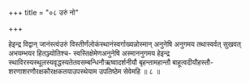 +++
title = "०८ उरुं नो"

+++

हेइन्द्र विद्वान् जानंस्त्वंउरुं विस्तीर्णंलोकंस्थानंस्वर्गाख्यन्नोस्मान् अनुनेषि अनुगमय तथास्वर्वत् सुखवत् अभयम्भयर हितञ्ज्योतिश्च- स्वस्तिक्षेमेणअनुनेषि अस्माननुगमय हेइन्द्र स्थाविरस्यस्थूलस्यवृद्धस्यतेतवसम्बन्धिनौऋष्वादर्शनीयौ बृहन्तामहान्तौ बाहूत्वदीयौहस्तौ- शरणाशरणौरक्षकौरक्षकतयाउपस्थेयाम उपतिष्ठेम सेवेमहि ॥ ८ ॥